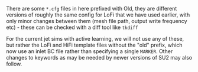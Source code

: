 There are some `*.cfg` files in here prefixed with Old, they are different versions of roughly the same config for LoFi that we have used earlier, with only minor changes between them (mesh file path, output write frequency etc) - these can be checked with a diff tool like `tkdiff`

For the current jet sims with active learning, we will not use any of these, but rather the LoFi and HiFi template files without the "old" prefix, which now use an inlet BC file rather than specifying a single `MARKER`. Other changes to keywords as may be needed by newer versions of SU2 may also follow.
